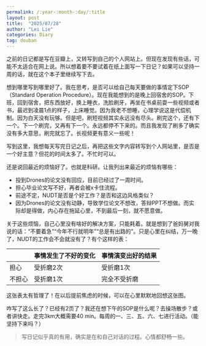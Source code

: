 ```yaml
---
permalink: /:year-:month-:day/:title
layout: post
title:  "2025/07/28"
author: "Lei Lie"
categories: Diary
tag: douban
---
```


之前的日记都是写在豆瓣上，又转写到自己的个人网站上。但现在发现有些话，可能不太适合在网上说。所以想着要不要试着在纸上面写一下日记？如果可以坚持一周的话，就在这个本子里继续写下去。

想到哪里写到哪里好了。我在思考，是否可以给自己每天要做的事情定下SOP（Standard Operation Procedure）。现在我能想到的是晚上回宿舍的SOP。下班，回到宿舍，把东西放好，换上睡衣，洗脸刷牙，再坐在书桌前耍一些视频或者书，最迟到凌晨1点的样子，上床睡觉。因为我老不想睡，心理学说这是代偿机制。因为白天没有玩够。但是吧，刷短视频其实永远没有尽头。刷完这个，还有下一个。下一个刷完，又再有下一个。永远都停不下来的。而且我发现了刷多了确实没有多大意思，刷完就忘了。长视频更有意义一些呢！

写到这里，我想每天写完日记之后，再把这些文字内容转写到个人网站里，是否是一个好主意？但花的时间太多了。不忙时可以。

还是说回最近的烦恼好了。也就是科研。让我列出来最近的烦恼有哪些：

- 投到Drones的论文没有回应，目前已经过了一周时间。
- 担心毕业论文写不好，再者会被x卡住流程。
- 前途不定，NUDT是否是个好工作？是否和这边风格类似？
- 因为Drones的论文没有动静，导致学位论文不想改，答辩PPT不想做。而实际却是得做，内心存在拖延心里，不到最后一刻，就不愿意做。

关于这些烦恼，自己心里没有啥好的解决方案，只能耗着。就是想到了爸妈舅对我说的话：“不要着急”“今年不行就明年”“总是有出路的”。只是心里在纠结，万一晚了，NUDT的工作会不会就没有了？有个这样的表：

|        | 事情发生了不好的变化 | 事情演变出好的结果 |
| ------ | -------------------- | ------------------ |
| 担心   | 受折磨2次            | 受折磨1次          |
| 不担心 | 受折磨1次            | 完全不受折磨       |

这张表太有哲理了！在以后提前焦虑的时候，可以在心里默默地回想这张图。

咋写了这么长了？已经有2页了？我还在想下午的SOP是什么呢？去操场散步？或者讲快走。走完3km大概需要40 min。每周的一、三、五、六、七进行活动。（能坚持下来吗？）

> 写日记似乎真的有用，确实是在和自己对话的过程。心情都舒畅一些。
